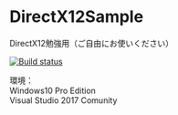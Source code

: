 # DirectX12Sample
DirectX12勉強用（ご自由にお使いください）

[![Build status](https://ci.appveyor.com/api/projects/status/ungg22v0fuat6phd?svg=true)](https://ci.appveyor.com/project/akinobufujii/directx12sample)

環境：<br>
Windows10 Pro Edition<br>
Visual Studio 2017 Comunity<br>
